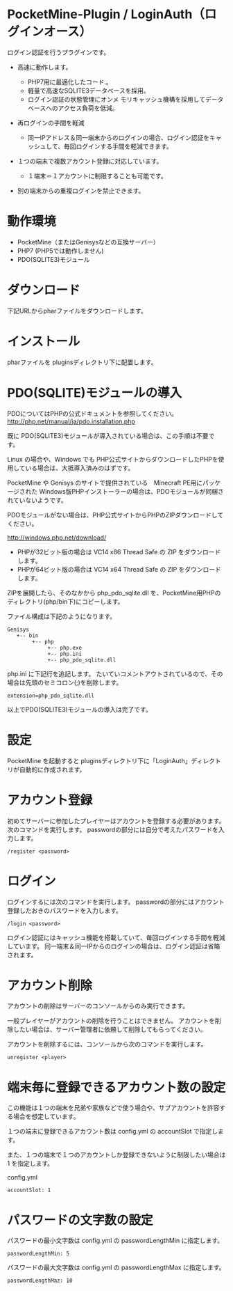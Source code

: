 # PocketMine-Plugin / LoginAuth（ログインオース）

ログイン認証を行うプラグインです。

* 高速に動作します。
  * PHP7用に最適化したコード.。
  * 軽量で高速なSQLITE3データベースを採用。
  * ログイン認証の状態管理にオンメ モリキャッシュ機構を採用してデータベースへのアクセス負荷を低減。

* 再ログインの手間を軽減
  * 同一IPアドレス＆同一端末からのログインの場合、ログイン認証をキャッシュして、毎回ログインする手間を軽減できます。

* １つの端末で複数アカウント登録に対応しています。
  * １端末＝１アカウントに制限することも可能です。

* 別の端末からの重複ログインを禁止できます。

# 動作環境

* PocketMine（またはGenisysなどの互換サーバー）
* PHP7 (PHP5では動作しません)
* PDO(SQLITE3)モジュール

# ダウンロード

下記URLからpharファイルをダウンロードします。

# インストール

pharファイルを pluginsディレクトリ下に配置します。

# PDO(SQLITE)モジュールの導入

PDOについてはPHPの公式ドキュメントを参照してください。
http://php.net/manual/ja/pdo.installation.php

既に PDO(SQLITE3)モジュールが導入されている場合は、この手順は不要です。

Linux の場合や、Windows でも PHP公式サイトからダウンロードしたPHPを使用している場合は、大抵導入済みのはずです。

PocketMine や Genisys のサイトで提供されている　Minecraft PE用にパッケージされた Windows版PHPインストーラーの場合は、PDOモジュールが同梱されていないようです。

PDOモジュールがない場合は、PHP公式サイトからPHPのZIPダウンロードしてください。

http://windows.php.net/download/


* PHPが32ビット版の場合は VC14 x86 Thread Safe の ZIP をダウンロードします。
* PHPが64ビット版の場合は VC14 x64 Thread Safe の ZIP をダウンロードします。

ZIPを展開したら、そのなかから php_pdo_sqlite.dll を、PocketMine用PHPのディレクトリ(php/bin下)にコピーします。

ファイル構成は下記のようになります。
```
Genisys
   +-- bin
        +-- php
             +-- php.exe
             +-- php.ini
             +-- php_pdo_sqlite.dll

```

php.ini に下記行を追記します。
たいていコメントアウトされているので、その場合は先頭のセミコロン(;)を削除します。

```
extension=php_pdo_sqlite.dll
```

以上でPDO(SQLITE3)モジュールの導入は完了です。


# 設定

PocketMine を起動すると pluginsディレクトリ下に「LoginAuth」ディレクトリが自動的に作成されます。


# アカウント登録

初めてサーバーに参加したプレイヤーはアカウントを登録する必要があります。
次のコマンドを実行します。
passwordの部分には自分で考えたパスワードを入力します。

```
/register <password>
```

# ログイン

ログインするには次のコマンドを実行します。
passwordの部分にはアカウント登録したおきのパスワードを入力します。

```
/login <password>
```


ログイン認証にはキャッシュ機能を搭載していて、毎回ログインする手間を軽減しています。
同一端末＆同一IPからのログインの場合は、ログイン認証は省略されます。



# アカウント削除

アカウントの削除はサーバーのコンソールからのみ実行できます。

一般プレイヤーがアカウントの削除を行うことはできません。
アカウントを削除したい場合は、サーバー管理者に依頼して削除してもらってください。

アカウントを削除するには、コンソールから次のコマンドを実行します。

```
unregister <player>
```


# 端末毎に登録できるアカウント数の設定

この機能は１つの端末を兄弟や家族などで使う場合や、サブアカウントを許容する場合を想定しています。

１つの端末に登録できるアカウント数は config.yml の accountSlot で指定します。

また、１つの端末で１つのアカウントしか登録できないように制限したい場合は 1 を指定します。

config.yml
```
accountSlot: 1

```

# パスワードの文字数の設定

パスワードの最小文字数は config.yml の passwordLengthMin に指定します。

```
passwordLengthMin: 5
```

パスワードの最大文字数は config.yml の passwordLengthMax に指定します。

```
passwordLengthMaz: 10
```